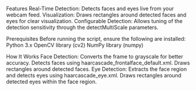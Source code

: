 Features
Real-Time Detection: Detects faces and eyes live from your webcam feed.
Visualization: Draws rectangles around detected faces and eyes for clear visualization.
Configurable Detection: Allows tuning of the detection sensitivity through the detectMultiScale parameters.

Prerequisites
Before running the script, ensure the following are installed:
Python 3.x
OpenCV library (cv2)
NumPy library (numpy)

How It Works
Face Detection:
Converts the frame to grayscale for better accuracy.
Detects faces using haarcascade_frontalface_default.xml.
Draws rectangles around detected faces.
Eye Detection:
Extracts the face region and detects eyes using haarcascade_eye.xml.
Draws rectangles around detected eyes within the face region.
